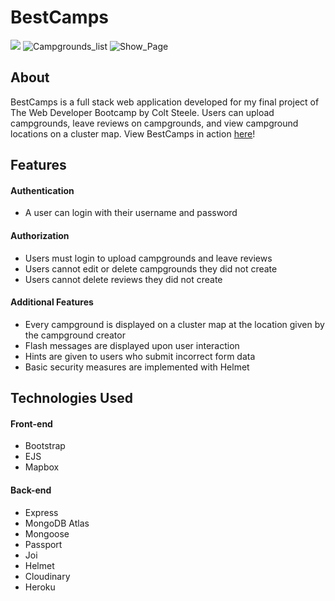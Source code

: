 # BestCamps
![](https://user-images.githubusercontent.com/80351543/155032203-7ae8577e-5013-4dac-a684-65cd40fc2735.jpg)
![Campgrounds_list](https://user-images.githubusercontent.com/80351543/155032225-39975054-c72b-4f5f-a498-912e3aaeebf9.jpg)
![Show_Page](https://user-images.githubusercontent.com/80351543/155032230-5ff8c146-62c7-4ac3-9ea6-43c325030a1c.jpg)

## About

BestCamps is a full stack web application developed for my final project of The Web Developer Bootcamp by Colt Steele. Users can upload campgrounds, 
leave reviews on campgrounds, and view campground locations on a cluster map. View BestCamps in action [here](https://calm-badlands-34320.herokuapp.com)!

## Features
#### Authentication
- A user can login with their username and password
#### Authorization
- Users must login to upload campgrounds and leave reviews
- Users cannot edit or delete campgrounds they did not create
- Users cannot delete reviews they did not create 
#### Additional Features
- Every campground is displayed on a cluster map at the location given by the campground creator
- Flash messages are displayed upon user interaction
- Hints are given to users who submit incorrect form data
- Basic security measures are implemented with Helmet

## Technologies Used
#### Front-end
- Bootstrap
- EJS
- Mapbox
#### Back-end
- Express
- MongoDB Atlas
- Mongoose
- Passport
- Joi
- Helmet 
- Cloudinary
- Heroku



 
